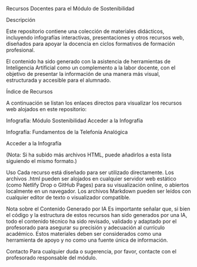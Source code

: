 Recursos Docentes para el Módulo de Sostenibilidad

Descripción

Este repositorio contiene una colección de materiales didácticos, incluyendo infografías interactivas, presentaciones y otros recursos web, diseñados para apoyar la docencia en ciclos formativos de formación profesional.

El contenido ha sido generado con la asistencia de herramientas de Inteligencia Artificial como un complemento a la labor docente, con el objetivo de presentar la información de una manera más visual, estructurada y accesible para el alumnado.

Índice de Recursos

A continuación se listan los enlaces directos para visualizar los recursos web alojados en este repositorio:

Infografía: Módulo Sostenibilidad
Acceder a la Infografía

Infografía: Fundamentos de la Telefonía Analógica

Acceder a la Infografía

(Nota: Si ha subido más archivos HTML, puede añadirlos a esta lista siguiendo el mismo formato.)

Uso
Cada recurso está diseñado para ser utilizado directamente. Los archivos .html pueden ser alojados en cualquier servidor web estático (como Netlify Drop o GitHub Pages) para su visualización online, o abiertos localmente en un navegador. Los archivos Markdown pueden ser leídos con cualquier editor de texto o visualizador compatible.

Nota sobre el Contenido Generado por IA
Es importante señalar que, si bien el código y la estructura de estos recursos han sido generados por una IA, todo el contenido técnico ha sido revisado, validado y adaptado por el profesorado para asegurar su precisión y adecuación al currículo académico. Estos materiales deben ser considerados como una herramienta de apoyo y no como una fuente única de información.

Contacto
Para cualquier duda o sugerencia, por favor, contacte con el profesorado responsable del módulo.
